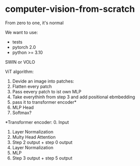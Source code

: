# computer-vision-from-scratch
From zero to one, it's normal

We want to use:
- tests
- pytorch 2.0
- python >= 3.10

SWIN or VOLO


ViT algorithm:
1. Devide an image into patches:
2. Flatten every patch
3. Pass eevery patch to ist own MLP
4. Take everythinh from step 3 and add positional ebmbedding
5. pass it to transformer encoder*
6. MLP Head
7. Softmax?




*Transformer encoder:
0. Input
1. Layer Normalization
2. Multy Head Attention
3. Step 2 output + step 0 output
4. Layer Normalization
5. MLP
6. Step 3 output + step 5 output
